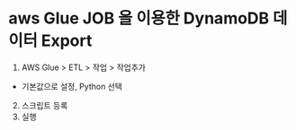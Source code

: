 # aws Glue JOB 을 이용한 DynamoDB 데이터 Export

1. AWS Glue >  ETL > 작업 > 작업추가
- 기본값으로 설정, Python 선택
2. 스크립트 등록
3. 실행
